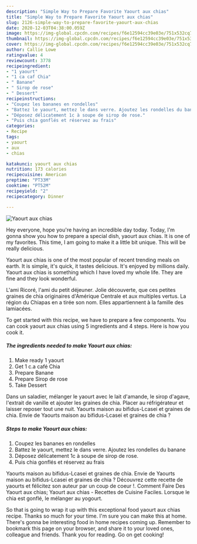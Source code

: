 ```yaml
---
description: "Simple Way to Prepare Favorite Yaourt aux chias"
title: "Simple Way to Prepare Favorite Yaourt aux chias"
slug: 2126-simple-way-to-prepare-favorite-yaourt-aux-chias
date: 2020-12-03T04:38:00.059Z
image: https://img-global.cpcdn.com/recipes/f6e12594cc39e03e/751x532cq70/yaourt-aux-chias-photo-principale-de-la-recette.jpg
thumbnail: https://img-global.cpcdn.com/recipes/f6e12594cc39e03e/751x532cq70/yaourt-aux-chias-photo-principale-de-la-recette.jpg
cover: https://img-global.cpcdn.com/recipes/f6e12594cc39e03e/751x532cq70/yaourt-aux-chias-photo-principale-de-la-recette.jpg
author: Callie Lowe
ratingvalue: 4
reviewcount: 3778
recipeingredient:
- "1 yaourt"
- "1 ca caf Chia"
- " Banane"
- " Sirop de rose"
- " Dessert"
recipeinstructions:
- "Coupez les bananes en rondelles"
- "Battez le yaourt, mettez le dans verre. Ajoutez les rondelles du banane"
- "Déposez délicatement 1c à soupe de sirop de rose."
- "Puis chia gonflés et réservez au frais"
categories:
- Recipe
tags:
- yaourt
- aux
- chias

katakunci: yaourt aux chias 
nutrition: 173 calories
recipecuisine: American
preptime: "PT33M"
cooktime: "PT52M"
recipeyield: "2"
recipecategory: Dinner

---
```



![Yaourt aux chias](https://img-global.cpcdn.com/recipes/f6e12594cc39e03e/751x532cq70/yaourt-aux-chias-photo-principale-de-la-recette.jpg)

Hey everyone, hope you're having an incredible day today. Today, I'm gonna show you how to prepare a special dish, yaourt aux chias. It is one of my favorites. This time, I am going to make it a little bit unique. This will be really delicious.

Yaourt aux chias is one of the most popular of recent trending meals on earth. It is simple, it's quick, it tastes delicious. It's enjoyed by millions daily. Yaourt aux chias is something which I have loved my whole life. They are fine and they look wonderful.

L&#39;ami Ricoré, l&#39;ami du petit déjeuner. Jolie découverte, que ces petites graines de chia originaires d&#39;Amérique Centrale et aux multiples vertus. La région du Chiapas en a tirée son nom. Elles appartiennent à la famille des lamiacées.


To get started with this recipe, we have to prepare a few components. You can cook yaourt aux chias using 5 ingredients and 4 steps. Here is how you cook it.

<!--inarticleads1-->

##### The ingredients needed to make Yaourt aux chias:

1. Make ready 1 yaourt
1. Get 1 c.a café Chia
1. Prepare  Banane
1. Prepare  Sirop de rose
1. Take  Dessert


Dans un saladier, mélanger le yaourt avec le lait d&#39;amande, le sirop d&#39;agave, l&#39;extrait de vanille et ajouter les graines de chia. Placer au réfrigérateur et laisser reposer tout une nuit. Yaourts maison au bifidus-Lcasei et graines de chia. Envie de Yaourts maison au bifidus-Lcasei et graines de chia ? 

<!--inarticleads2-->

##### Steps to make Yaourt aux chias:

1. Coupez les bananes en rondelles
1. Battez le yaourt, mettez le dans verre. Ajoutez les rondelles du banane
1. Déposez délicatement 1c à soupe de sirop de rose.
1. Puis chia gonflés et réservez au frais


Yaourts maison au bifidus-Lcasei et graines de chia. Envie de Yaourts maison au bifidus-Lcasei et graines de chia ? Découvrez cette recette de yaourts et félicitez son auteur par un coup de coeur !. Comment Faire Des Yaourt aux chias; Yaourt aux chias - Recettes de Cuisine Faciles. Lorsque le chia est gonflé, le mélanger au yogourt. 

So that is going to wrap it up with this exceptional food yaourt aux chias recipe. Thanks so much for your time. I'm sure you can make this at home. There's gonna be interesting food in home recipes coming up. Remember to bookmark this page on your browser, and share it to your loved ones, colleague and friends. Thank you for reading. Go on get cooking!
